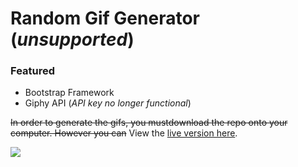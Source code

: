 # Random Gif Generator (*unsupported*)
 ### Featured
 -  Bootstrap Framework
 -  Giphy API (*API key no longer functional*)
 
~~In order to generate the gifs, you mustdownload the repo onto your computer. However you can~~ View the [live version here](https://aekari.github.io/RandomGifGenerator-Bootstrap/).
 
 ![](https://i.imgur.com/93VDvcI.png)

